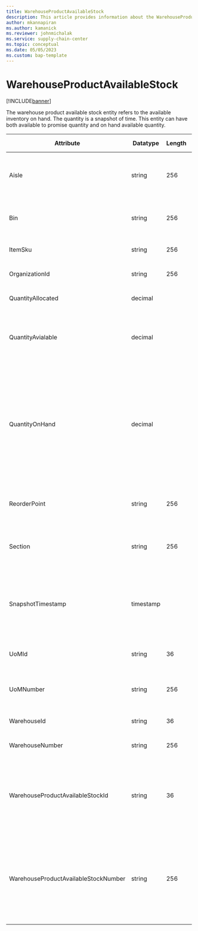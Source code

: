 ```yaml
---
title: WarehouseProductAvailableStock
description: This article provides information about the WarehouseProductAvailableStock entity.
author: mkannapiran
ms.author: kamanick
ms.reviewer: johnmichalak
ms.service: supply-chain-center
ms.topic: conceptual
ms.date: 05/05/2023
ms.custom: bap-template
---
```


# **WarehouseProductAvailableStock**

[!INCLUDE[banner](../../includes/banner.md)]

The warehouse product available stock entity refers to the available inventory on hand. The quantity is a snapshot of time. This entity can have both available to promise quantity and on hand available quantity.


|	Attribute	|	Datatype	|	Length	|	Primary Key	|	Description	|
|---------------|--------|------|----------|-----------|
|	Aisle	|	string	|	256	|	No	|	The aisle where the stock keeping unit of the product is located	|
|	Bin	|	string	|	256	|	No	|	The bin where the stock keeping unit of the product is located	|
|	ItemSku	|	string	|	256	|	No	|	The unique product number	|
|	OrganizationId	|	string	|	256	|	No	|	The unique ID of the organization 	|
|	QuantityAllocated	|	decimal	|		|	No	|	The quantity of products allocated	|
|	QuantityAvialable	|	decimal	|		|	No	|	The quantity of products available after allocation and reservation are taken into account	|
|	QuantityOnHand	|	decimal	|		|	No	|	The quantity of available products, the quantity of a product that is on hand and not subject to a hold, reservation or the quantity of a product that has been allocated to orders for some period of time.	|
|	ReorderPoint	|	string	|	256	|	No	|	The minimum quantity after which reorder is initiated for this product	|
|	Section	|	string	|	256	|	No	|	The section where the stock keeping unit of the product is located	|
|	SnapshotTimestamp	|	timestamp	|		|	No	|	The timestamp that the associated information is reported, recorded or effective as-of.	|
|	UoMId	|	string	|	36	|	No	|	Unique ID of the stock keeping unit of the product	|
|	UoMNumber	|	string	|	256	|	No	|	Unique number of the stock keeping unit of the product	|
|	WarehouseId	|	string	|	36	|	No	|	The unique identifier of a Warehouse.	|
|	WarehouseNumber	|	string	|	256	|	No	|	The unique number of a warehouse	|
|	WarehouseProductAvailableStockId	|	string	|	36	|	Yes	|	A unique ID of the warehouse product availability. This is autogenerated by Dynamics 365 or Supply Chain Center 	|
|	WarehouseProductAvailableStockNumber	|	string	|	256	|	Yes	|	A unique number of the warehouse product availability. This could be material document number or inventory transaction number	|
